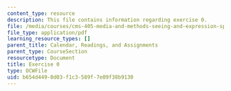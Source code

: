 ```yaml
---
content_type: resource
description: This file contains information regarding exercise 0.
file: /media/courses/cms-405-media-and-methods-seeing-and-expression-spring-2013/b654d4490d03f1c3589f7e09f38b9130_MITCMS_405S13_exercise_0.pdf
file_type: application/pdf
learning_resource_types: []
parent_title: Calendar, Readings, and Assignments
parent_type: CourseSection
resourcetype: Document
title: Exercise 0
type: OCWFile
uid: b654d449-0d03-f1c3-589f-7e09f38b9130
---
```

